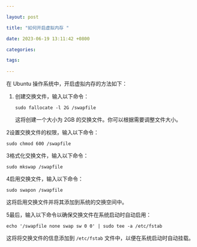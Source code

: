 ```yaml
---

layout: post

title: "如何开启虚拟内存 "

date: 2023-06-19 13:11:42 +0800

categories:

tags:
   
---
```



在 Ubuntu 操作系统中，开启虚拟内存的方法如下：

1. 创建交换文件，输入以下命令：

   ```
   sudo fallocate -l 2G /swapfile
   ```

   这将创建一个大小为 2GB 的交换文件。你可以根据需要调整文件大小。

2设置交换文件的权限，输入以下命令：

   ```
   sudo chmod 600 /swapfile
   ```

3格式化交换文件，输入以下命令：

   ```
   sudo mkswap /swapfile
   ```

4启用交换文件，输入以下命令：

   ```
   sudo swapon /swapfile
   ```

   这将启用交换文件并将其添加到系统的交换空间中。

5最后，输入以下命令以确保交换文件在系统启动时自动启用：

   ```
   echo '/swapfile none swap sw 0 0' | sudo tee -a /etc/fstab
   ```

   这将将交换文件的信息添加到 `/etc/fstab` 文件中，以便在系统启动时自动挂载。